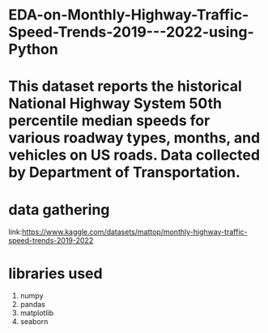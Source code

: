 # EDA-on-Monthly-Highway-Traffic-Speed-Trends-2019---2022-using-Python
# This dataset reports the historical National Highway System 50th percentile median speeds for various roadway types, months, and vehicles on US roads. Data collected by Department of Transportation.

# data gathering
link:https://www.kaggle.com/datasets/mattop/monthly-highway-traffic-speed-trends-2019-2022

# libraries used 
1. numpy
2. pandas
3. matplotlib
4. seaborn
